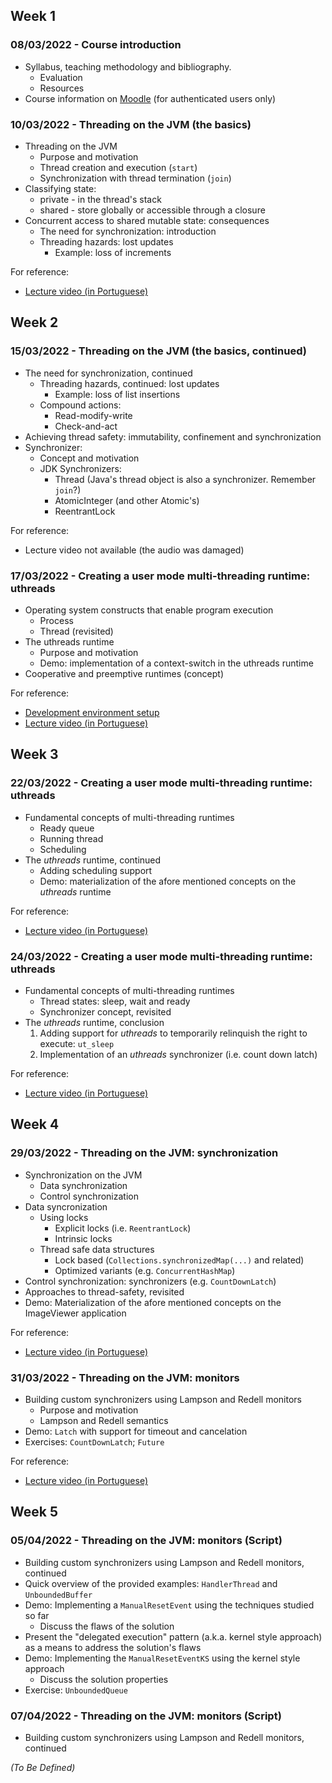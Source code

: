 
## Week 1
### 08/03/2022 - Course introduction
* Syllabus, teaching methodology and bibliography.
  * Evaluation
  * Resources
* Course information on [Moodle](https://2122moodle.isel.pt/course/view.php?id=5377) (for authenticated users only)

### 10/03/2022 - Threading on the JVM (the basics)
* Threading on the JVM
  * Purpose and motivation
  * Thread creation and execution (`start`)
  * Synchronization with thread termination (`join`)
* Classifying state: 
  * private - in the thread's stack
  * shared - store globally or accessible through a closure
* Concurrent access to shared mutable state: consequences
  * The need for synchronization: introduction
  * Threading hazards: lost updates
    * Example: loss of increments

For reference: 
  * [Lecture video (in Portuguese)](https://www.youtube.com/watch?v=M3sjLOJqC6w&list=PL8XxoCaL3dBiv-3pHZLbFGYsQiJa9X73o) 

## Week 2
### 15/03/2022 - Threading on the JVM (the basics, continued)
* The need for synchronization, continued
  * Threading hazards, continued: lost updates
    * Example: loss of list insertions 
  * Compound actions:
    * Read-modify-write
    * Check-and-act 
* Achieving thread safety: immutability, confinement and synchronization
* Synchronizer:
  * Concept and motivation
  * JDK Synchronizers:
    * Thread (Java's thread object is also a synchronizer. Remember `join`?)
    * AtomicInteger (and other Atomic's)
    * ReentrantLock

For reference: 
  * Lecture video not available (the audio was damaged)

### 17/03/2022 - Creating a user mode multi-threading runtime: uthreads
* Operating system constructs that enable program execution
  * Process
  * Thread (revisited)
* The uthreads runtime
  * Purpose and motivation
  * Demo: implementation of a context-switch in the uthreads runtime
* Cooperative and preemptive runtimes (concept)

For reference:
  * [Development environment setup](https://code.visualstudio.com/docs/remote/containers)
  * [Lecture video (in Portuguese)](https://www.youtube.com/watch?v=ddRqJ3HcLOo&list=PL8XxoCaL3dBiv-3pHZLbFGYsQiJa9X73o&index=2)

## Week 3   
### 22/03/2022 - Creating a user mode multi-threading runtime: uthreads
* Fundamental concepts of multi-threading runtimes
  * Ready queue
  * Running thread
  * Scheduling
* The _uthreads_ runtime, continued
  * Adding scheduling support
  * Demo: materialization of the afore mentioned concepts on the _uthreads_ runtime

For reference:
  * [Lecture video (in Portuguese)](https://www.youtube.com/watch?v=Pz0SES1aGts&list=PL8XxoCaL3dBiv-3pHZLbFGYsQiJa9X73o&index=3)

### 24/03/2022 - Creating a user mode multi-threading runtime: uthreads
* Fundamental concepts of multi-threading runtimes
  * Thread states: sleep, wait and ready
  * Synchronizer concept, revisited
* The _uthreads_ runtime, conclusion
  1. Adding support for _uthreads_ to temporarily relinquish the right to execute: `ut_sleep`
  2. Implementation of an _uthreads_ synchronizer (i.e. count down latch)

For reference:
  * [Lecture video (in Portuguese)](https://www.youtube.com/watch?v=f6qmKxZbjpo&list=PL8XxoCaL3dBiv-3pHZLbFGYsQiJa9X73o&index=4)

## Week 4   
### 29/03/2022 - Threading on the JVM: synchronization
* Synchronization on the JVM
  * Data synchronization
  * Control synchronization
* Data syncronization 
  * Using locks
    * Explicit locks (i.e. `ReentrantLock`)
    * Intrinsic locks
  * Thread safe data structures
    * Lock based (`Collections.synchronizedMap(...)` and related)
    * Optimized variants (e.g. `ConcurrentHashMap`)
* Control synchronization: synchronizers (e.g. `CountDownLatch`)
* Approaches to thread-safety, revisited
* Demo: Materialization of the afore mentioned concepts on the ImageViewer application

For reference:
  * [Lecture video (in Portuguese)](https://www.youtube.com/watch?v=wHACN3eRdcc&list=PL8XxoCaL3dBiv-3pHZLbFGYsQiJa9X73o&index=6)

### 31/03/2022 - Threading on the JVM: monitors
* Building custom synchronizers using Lampson and Redell monitors
  * Purpose and motivation
  * Lampson and Redell semantics
* Demo: `Latch` with support for timeout and cancelation
* Exercises: `CountDownLatch`; `Future`

For reference:
  * [Lecture video (in Portuguese)](https://www.youtube.com/watch?v=Ge0bFjOz4Ok&list=PL8XxoCaL3dBiv-3pHZLbFGYsQiJa9X73o&index=7)

## Week 5   
### 05/04/2022 - Threading on the JVM: monitors (Script)
* Building custom synchronizers using Lampson and Redell monitors, continued
* Quick overview of the provided examples: `HandlerThread` and `UnboundedBuffer`
* Demo: Implementing a `ManualResetEvent` using the techniques studied so far
  * Discuss the flaws of the solution
* Present the "delegated execution" pattern (a.k.a. kernel style approach) as a means to address the solution's flaws
* Demo: Implementing the `ManualResetEventKS` using the kernel style approach
  * Discuss the solution properties
* Exercise: `UnboundedQueue` 

### 07/04/2022 - Threading on the JVM: monitors (Script)
* Building custom synchronizers using Lampson and Redell monitors, continued

_(To Be Defined)_
